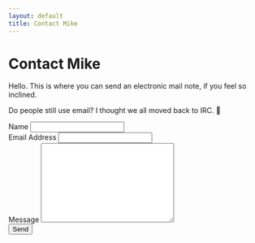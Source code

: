 ```yaml
---
layout: default
title: Contact Mike
---
```


<div id="contact">
  <h1 class="pageTitle">Contact Mike</h1>
  <div class="contactContent">
    <p class="intro">Hello. This is where you can send an electronic mail note, if you feel so inclined.</p>
    <p>Do people still use email? I thought we all moved back to IRC. 🤣</p>
  </div>
  <form action="http://formspree.io/mike@drumsensei.com" method="POST">
    <label for="name">Name</label>
    <input type="text" id="name" name="name" class="full-width"><br>
    <label for="email">Email Address</label>
    <input type="email" id="email" name="_replyto" class="full-width"><br>
    <label for="message">Message</label>
    <textarea name="message" id="message" cols="30" rows="10" class="full-width"></textarea><br>
    <input type="submit" value="Send" class="button">
  </form>
</div>

